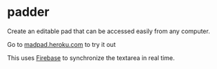 padder
======

Create an editable pad that can be accessed easily from any computer.

Go to [madpad.heroku.com](http://madpad.heroku.com) to try it out

This uses [Firebase](https://www.firebase.com/) to synchronize the textarea in real time.
